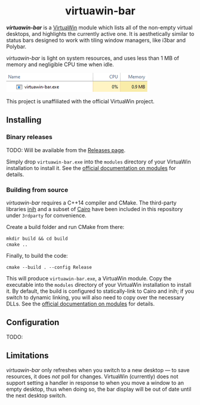 <h1 align="center">virtuawin-bar</h1>

_**virtuawin-bar**_ is a [VirtuaWin](https://virtuawin.sourceforge.io/) module
which lists all of the non-empty virtual desktops, and highlights the currently
active one.  It is aesthetically similar to status bars designed to work with
tiling window managers, like i3bar and Polybar.

*virtuawin-bar* is light on system resources, and uses less than 1 MB of memory
and negligible CPU time when idle.

![](docs/bar_taskmgr.png)

This project is unaffiliated with the official VirtuaWin project.


Installing
----------

### Binary releases

TODO: Will be available from the [Releases
page](https://github.com/enjmiah/virtuawin-bar/releases).

Simply drop `virtuawin-bar.exe` into the `modules` directory of your VirtuaWin
installation to install it.  See the [official documentation on
modules][vwmodules] for details.


### Building from source

*virtuawin-bar* requires a C++14 compiler and CMake.  The third-party libraries
[inih](https://github.com/benhoyt/inih) and a subset of [Cairo][cairo] have been
included in this repository under `3rdparty` for convenience.

Create a build folder and run CMake from there:

    mkdir build && cd build
    cmake ..

Finally, to build the code:

    cmake --build . --config Release

This will produce `virtuawin-bar.exe`, a VirtuaWin module. Copy the executable
into the `modules` directory of your VirtuaWin installation to install it. By
default, the build is configured to statically-link to Cairo and inih; if you
switch to dynamic linking, you will also need to copy over the necessary DLLs.
See the [official documentation on modules][vwmodules] for details.

[cairo]: https://www.cairographics.org/
[vwmodules]: https://virtuawin.sourceforge.io/?page_id=50


Configuration
-------------

TODO:


Limitations
-----------

*virtuawin-bar* only refreshes when you switch to a new desktop — to save
resources, it does *not* poll for changes.  VirtuaWin (currently) does not
support setting a handler in response to when you move a window to an empty
desktop, thus when doing so, the bar display will be out of date until the next
desktop switch.
